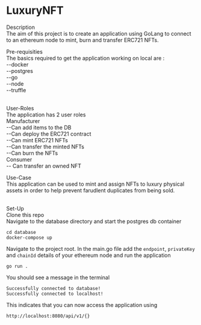 # LuxuryNFT

Description<br />
The aim of this project is to create an application using GoLang to connect to an ethereum node to mint, burn and transfer ERC721 NFTs.<br />

Pre-requisities<br />
The basics required to get the application working on local are :<br />
  --docker<br />
  --postgres<br />
  --go<br />
  --node<br />
  --truffle<br />
  <br />
  
User-Roles<br />
The application has 2 user roles<br />
Manufacturer<br />
  --Can add items to the DB<br />
  --Can deploy the ERC721 contract<br />
  --Can mint ERC721 NFTs<br />
  --Can transfer the minted NFTs<br />
  --Can burn the NFTs<br />
Consumer<br />
  -- Can transfer an owned NFT<br />
      
Use-Case<br />
This application can be used to mint and assign NFTs to luxury physical assets in order to help prevent farudlent duplicates from being sold.<br />
<br />

Set-Up<br />
Clone this repo<br />
Navigate to the database directory and start the postgres db container<br />
```
cd database
docker-compose up

```

Navigate to the project root. In the main.go file add the ```endpoint```, ```privateKey``` and ```chainId``` details of your ethereum node and run the application<br />
```
go run .

```
You should see a message in the terminal<br />
```
Successfully connected to database!
Successfully connected to localhost!

```

This indicates that you can now access the application using<br />
```
http://localhost:8080/api/v1/{}

```

